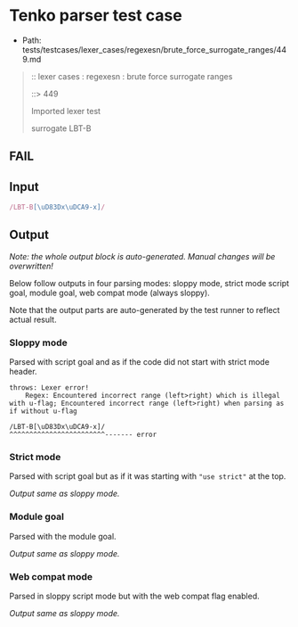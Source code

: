 # Tenko parser test case

- Path: tests/testcases/lexer_cases/regexesn/brute_force_surrogate_ranges/449.md

> :: lexer cases : regexesn : brute force surrogate ranges
>
> ::> 449
>
> Imported lexer test
>
> surrogate LBT-B

## FAIL

## Input

`````js
/LBT-B[\uD83Dx\uDCA9-x]/
`````

## Output

_Note: the whole output block is auto-generated. Manual changes will be overwritten!_

Below follow outputs in four parsing modes: sloppy mode, strict mode script goal, module goal, web compat mode (always sloppy).

Note that the output parts are auto-generated by the test runner to reflect actual result.

### Sloppy mode

Parsed with script goal and as if the code did not start with strict mode header.

`````
throws: Lexer error!
    Regex: Encountered incorrect range (left>right) which is illegal with u-flag; Encountered incorrect range (left>right) when parsing as if without u-flag

/LBT-B[\uD83Dx\uDCA9-x]/
^^^^^^^^^^^^^^^^^^^^^^^^------- error
`````

### Strict mode

Parsed with script goal but as if it was starting with `"use strict"` at the top.

_Output same as sloppy mode._

### Module goal

Parsed with the module goal.

_Output same as sloppy mode._

### Web compat mode

Parsed in sloppy script mode but with the web compat flag enabled.

_Output same as sloppy mode._
